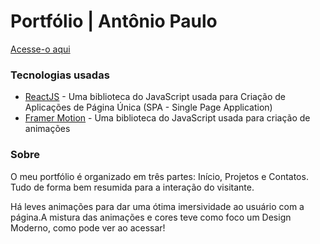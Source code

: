 <h1>Portfólio | Antônio Paulo</h1>
<a href="https://paullo-jsx.github.io/paullo.jsx" target="_blank">Acesse-o aqui</a>
<h3>Tecnologias usadas</h3>
<ul>
  <li><a href="https://react.dev" target="_blank">ReactJS</a> - Uma biblioteca do JavaScript usada para Criação de Aplicações de Página Única (SPA - Single Page Application)</li>
  <li><a href="https://framer.com/motion" target="_blank">Framer Motion</a> - Uma biblioteca do JavaScript usada para criação de animações</li>
</ul>
<h3>Sobre</h3>
<p>O meu portfólio é organizado em três partes: Início, Projetos e Contatos. Tudo de forma bem resumida para a interação do visitante.</p>
<p>Há leves animações para dar uma ótima imersividade ao usuário com a página.A mistura das animações e cores teve como foco um Design Moderno, como pode ver ao acessar!</p>
